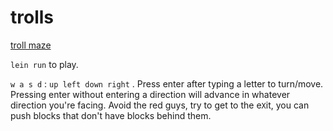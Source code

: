 # trolls

[troll maze](https://www.reddit.com/r/dailyprogrammer/comments/4vrb8n/weekly_25_escape_the_trolls/)

`lein run` to play.

`w a s d` : `up left down right` . Press enter after typing a letter to turn/move. Pressing enter without entering a direction will advance in whatever direction you're facing. Avoid the red guys, try to get to the e`X`it, you can push blocks that don't have blocks behind them.

